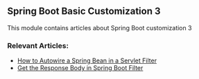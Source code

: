 ## Spring Boot Basic Customization 3

This module contains articles about Spring Boot customization 3

### Relevant Articles:
- [How to Autowire a Spring Bean in a Servlet Filter](https://www.baeldung.com/spring-autowire-bean-servlet-filter)
- [Get the Response Body in Spring Boot Filter](https://www.baeldung.com/spring-boot-filter-response-body)

